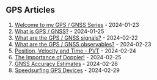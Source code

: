 ## GPS Articles

1. [Welcome to my GPS / GNSS Series](0-welcome/README.md) - 2024-01-23
1. [What is GPS / GNSS?](1-basics/README.md) - 2024-01-25
1. [What are the GPS / GNSS signals?](2-signal/README.md) - 2024-02-22
1. [What are the GPS / GNSS observables?](3-observables/README.md) - 2024-02-23
1. [Position, Velocity and Time - PVT](4-pvt/README.md) - 2024-02-24
1. [The Importance of Doppler!](5-doppler/README.md) - 2024-02-25
1. [GNSS Accuracy Estimates](6-estimates/README.md) - 2024-02-26
1. [Speedsurfing GPS Devices](7-devices/README.md) - 2024-02-29
